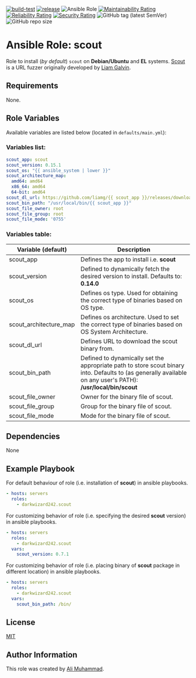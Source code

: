 [![build-test](https://github.com/darkwizard242/ansible-role-scout/workflows/build-and-test/badge.svg?branch=master)](https://github.com/darkwizard242/ansible-role-scout/actions?query=workflow%3Abuild-and-test) [![release](https://github.com/darkwizard242/ansible-role-scout/workflows/release/badge.svg)](https://github.com/darkwizard242/ansible-role-scout/actions?query=workflow%3Arelease) ![Ansible Role](https://img.shields.io/ansible/role/d/darkwizard242/scout) [![Maintainability Rating](https://sonarcloud.io/api/project_badges/measure?project=ansible-role-scout&metric=sqale_rating)](https://sonarcloud.io/dashboard?id=ansible-role-scout) [![Reliability Rating](https://sonarcloud.io/api/project_badges/measure?project=ansible-role-scout&metric=reliability_rating)](https://sonarcloud.io/dashboard?id=ansible-role-scout) [![Security Rating](https://sonarcloud.io/api/project_badges/measure?project=ansible-role-scout&metric=security_rating)](https://sonarcloud.io/dashboard?id=ansible-role-scout) ![GitHub tag (latest SemVer)](https://img.shields.io/github/tag/darkwizard242/ansible-role-scout?label=release) ![GitHub repo size](https://img.shields.io/github/repo-size/darkwizard242/ansible-role-scout?color=orange&style=flat-square)

# Ansible Role: scout

Role to install (_by default_) `scout` on **Debian/Ubuntu** and **EL** systems. [Scout](https://github.com/liamg/scout) is a URL fuzzer originally developed by [Liam Galvin](https://github.com/liamg).

## Requirements

None.

## Role Variables

Available variables are listed below (located in `defaults/main.yml`):

### Variables list:

```yaml
scout_app: scout
scout_version: 0.15.1
scout_os: "{{ ansible_system | lower }}"
scout_architecture_map:
  amd64: amd64
  x86_64: amd64
  64-bit: amd64
scout_dl_url: https://github.com/liamg/{{ scout_app }}/releases/download/v{{ scout_version }}/{{ scout_app }}-{{ scout_os }}-{{ scout_architecture_map[ansible_architecture] }}
scout_bin_path: "/usr/local/bin/{{ scout_app }}"
scout_file_owner: root
scout_file_group: root
scout_file_mode: '0755'
```

### Variables table:

Variable (default)     | Description
---------------------- | -------------------------------------------------------------------------------------------------------------------------------------------------------------
scout_app              | Defines the app to install i.e. **scout**
scout_version          | Defined to dynamically fetch the desired version to install. Defaults to: **0.14.0**
scout_os               | Defines os type. Used for obtaining the correct type of binaries based on OS type.
scout_architecture_map | Defines os architecture. Used to set the correct type of binaries based on OS System Architecture.
scout_dl_url           | Defines URL to download the scout binary from.
scout_bin_path         | Defined to dynamically set the appropriate path to store scout binary into. Defaults to (as generally available on any user's PATH): **/usr/local/bin/scout**
scout_file_owner       | Owner for the binary file of scout.
scout_file_group       | Group for the binary file of scout.
scout_file_mode        | Mode for the binary file of scout.

## Dependencies

None

## Example Playbook

For default behaviour of role (i.e. installation of **scout**) in ansible playbooks.

```yaml
- hosts: servers
  roles:
    - darkwizard242.scout
```

For customizing behavior of role (i.e. specifying the desired **scout** version) in ansible playbooks.

```yaml
- hosts: servers
  roles:
    - darkwizard242.scout
  vars:
    scout_version: 0.7.1
```

For customizing behavior of role (i.e. placing binary of **scout** package in different location) in ansible playbooks.

```yaml
- hosts: servers
  roles:
    - darkwizard242.scout
  vars:
    scout_bin_path: /bin/
```

## License

[MIT](https://github.com/darkwizard242/ansible-role-scout/blob/master/LICENSE)

## Author Information

This role was created by [Ali Muhammad](https://www.alimuhammad.dev/).
